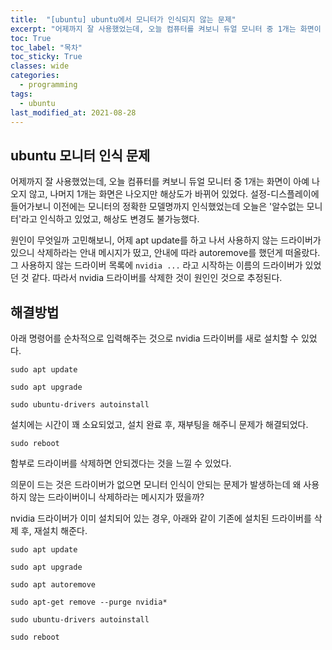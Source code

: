 ```yaml
---
title:  "[ubuntu] ubuntu에서 모니터가 인식되지 않는 문제"
excerpt: "어제까지 잘 사용했었는데, 오늘 컴퓨터를 켜보니 듀얼 모니터 중 1개는 화면이 아예 나오지 않고, 나머지 1개는 화면은 나오지만 해상도가 바뀌어 있었다."
toc: True
toc_label: "목차"
toc_sticky: True
classes: wide
categories:
  - programming
tags:
  - ubuntu
last_modified_at: 2021-08-28
---
```


## ubuntu 모니터 인식 문제

어제까지 잘 사용했었는데, 오늘 컴퓨터를 켜보니 듀얼 모니터 중 1개는 화면이 아예 나오지 않고, 나머지 1개는 화면은 나오지만 해상도가 바뀌어 있었다. 설정-디스플레이에 들어가보니 이전에는 모니터의 정확한 모델명까지 인식했었는데 오늘은 '알수없는 모니터'라고 인식하고 있었고, 해상도 변경도 불가능했다.

원인이 무엇일까 고민해보니, 어제 apt update를 하고 나서 사용하지 않는 드라이버가 있으니 삭제하라는 안내 메시지가 떴고, 안내에 따라 autoremove를 했던게 떠올랐다. 그 사용하지 않는 드라이버 목록에 `nvidia ...` 라고 시작하는 이름의 드라이버가 있었던 것 같다. 따라서 nvidia 드라이버를 삭제한 것이 원인인 것으로 추정된다.

## 해결방법

아래 명령어를 순차적으로 입력해주는 것으로 nvidia 드라이버를 새로 설치할 수 있었다.

```
sudo apt update

sudo apt upgrade

sudo ubuntu-drivers autoinstall
```

설치에는 시간이 꽤 소요되었고, 설치 완료 후, 재부팅을 해주니 문제가 해결되었다.

```
sudo reboot
```

함부로 드라이버를 삭제하면 안되겠다는 것을 느낄 수 있었다. 

의문이 드는 것은 드라이버가 없으면 모니터 인식이 안되는 문제가 발생하는데 왜 사용하지 않는 드라이버이니 삭제하라는 메시지가 떴을까?

nvidia 드라이버가 이미 설치되어 있는 경우, 아래와 같이 기존에 설치된 드라이버를 삭제 후, 재설치 해준다.

```
sudo apt update

sudo apt upgrade

sudo apt autoremove

sudo apt-get remove --purge nvidia*

sudo ubuntu-drivers autoinstall

sudo reboot
```
